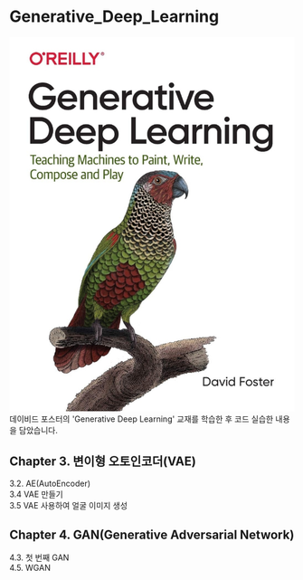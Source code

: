 # Generative_Deep_Learning

![img.png](img/img.png)
데이비드 포스터의 'Generative Deep Learning' 교재를 학습한 후 코드 실습한 내용을 담았습니다.

## Chapter 3. 변이형 오토인코더(VAE)

3.2. AE(AutoEncoder)  
3.4 VAE 만들기  
3.5 VAE 사용하여 얼굴 이미지 생성  

## Chapter 4. GAN(Generative Adversarial Network)

4.3. 첫 번째 GAN  
4.5. WGAN  